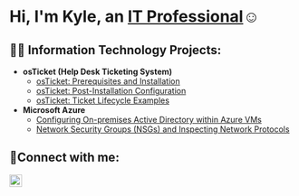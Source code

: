 <h1>Hi, I'm Kyle, an <a href="https://www.linkedin.com/in/kyle-lenoir-622964251/">IT Professional</a>☺</h1>
<h2>👨‍💻 Information Technology Projects:</h2>

- <b>osTicket (Help Desk Ticketing System)</b>
  - [osTicket: Prerequisites and Installation](https://github.com/kylelenoir/osticket-prereqs)
  - [osTicket: Post-Installation Configuration](https://github.com/kylelenoir/post-install-config)
  - [osTicket: Ticket Lifecycle Examples](https://github.com/kylelenoir/ticket-lifecycle)
- <b>Microsoft Azure</b>
  - [Configuring On-premises Active Directory within Azure VMs](https://github.com/kylelenoir/configure-ad)
  - [Network Security Groups (NSGs) and Inspecting Network Protocols](https://github.com/kylelenoir/azure-network-protocols)

<h2>🤳Connect with me:</h2>

[<img align="left" alt="Josh | LinkedIn" width="22px" src="https://cdn.jsdelivr.net/npm/simple-icons@v3/icons/linkedin.svg" />][linkedin]

[linkedin]: https://www.linkedin.com/in/kyle-lenoir-622964251/
